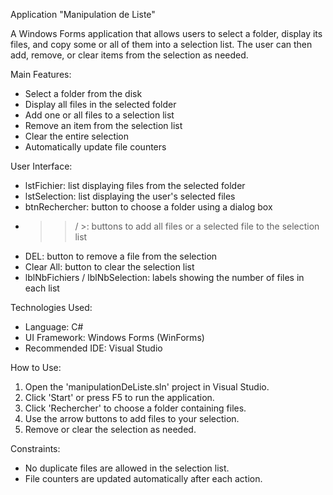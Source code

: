 Application "Manipulation de Liste"

A Windows Forms application that allows users to select a folder, display its files, and copy some or all of them into a selection list. The user can then add, remove, or clear items from the selection as needed.

Main Features:
- Select a folder from the disk
- Display all files in the selected folder
- Add one or all files to a selection list
- Remove an item from the selection list
- Clear the entire selection
- Automatically update file counters

User Interface:
- lstFichier: list displaying files from the selected folder
- lstSelection: list displaying the user's selected files
- btnRechercher: button to choose a folder using a dialog box
- >> / >: buttons to add all files or a selected file to the selection list
- DEL: button to remove a file from the selection
- Clear All: button to clear the selection list
- lblNbFichiers / lblNbSelection: labels showing the number of files in each list

Technologies Used:
- Language: C#
- UI Framework: Windows Forms (WinForms)
- Recommended IDE: Visual Studio

How to Use:
1. Open the 'manipulationDeListe.sln' project in Visual Studio.
2. Click 'Start' or press F5 to run the application.
3. Click 'Rechercher' to choose a folder containing files.
4. Use the arrow buttons to add files to your selection.
5. Remove or clear the selection as needed.

Constraints:
- No duplicate files are allowed in the selection list.
- File counters are updated automatically after each action.
